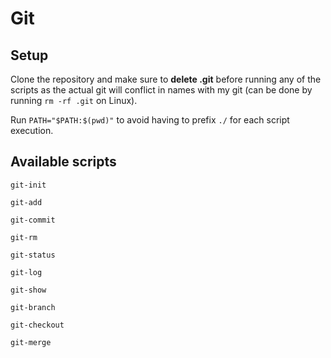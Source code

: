 # Git

## Setup

Clone the repository and make sure to **delete .git** before running any of the scripts as the actual git will conflict in names with my git (can be done by running `rm -rf .git` on Linux). 

Run `PATH="$PATH:$(pwd)"` to avoid having to prefix `./` for each script execution.

## Available scripts

`git-init`

`git-add`

`git-commit`

`git-rm`

`git-status`

`git-log`

`git-show`

`git-branch`

`git-checkout`

`git-merge`
